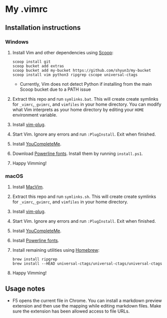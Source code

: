 # My .vimrc

## Installation instructions

### Windows

1. Install Vim and other dependencies using [Scoop][]:
    ```
    scoop install git
    scoop bucket add extras
    scoop bucket add my-bucket https://github.com/shyun3/my-bucket
    scoop install vim python3 ripgrep cscope universal-ctags
    ```
    - Currently, Vim does not detect Python if installing from the main Scoop
      bucket due to a PATH issue

1. Extract this repo and run `symlinks.bat`. This will create create symlinks
   for `_vimrc`,`_gvimrc`, and `vimfiles` in your home directory. You can
   modify what Vim interprets as your home directory by editing your `HOME`
   environment variable.

1. Install [vim-plug][].

1. Start Vim. Ignore any errors and run `:PlugInstall`. Exit when finished.

1. Install [YouCompleteMe][ycm-windows].

1. Download [Powerline fonts][]. Install them by running `install.ps1`.

1. Happy Vimming!

### macOS

1. Install [MacVim][].

1. Extract this repo and run `symlinks.sh`. This will create create symlinks
   for `_vimrc`,`_gvimrc`, and `vimfiles` in your home directory.

1. Install [vim-plug][].

1. Start Vim. Ignore any errors and run `:PlugInstall`. Exit when finished.

1. Install [YouCompleteMe][ycm-mac].

1. Install [Powerline fonts][].

1. Install remaining utilities using [Homebrew][]:
    ```
    brew install ripgrep
    brew install --HEAD universal-ctags/universal-ctags/universal-ctags
    ```

1. Happy Vimming!

## Usage notes

* F5 opens the current file in Chrome. You can install a markdown preview
  extension and then use the mapping while editing markdown files. Make sure
  the extension has been allowed access to file URLs.

[Scoop]: http://scoop.sh/
[ycm-windows]: https://github.com/Valloric/YouCompleteMe#windows
[Powerline fonts]: https://github.com/powerline/fonts
[MacVim]: http://macvim-dev.github.io/macvim/
[ycm-mac]: https://github.com/Valloric/YouCompleteMe#mac-os-x
[Homebrew]: https://brew.sh/
[vim-plug]: https://github.com/junegunn/vim-plug
